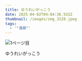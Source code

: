 ```yaml
---
title: ゆうれいがっこう
date: 2025-04-02T04:04:36.915Z
thumbnail: /images/img_3220.jpeg
tags:
  - '"漫画"'
---
```

![](/images/img_3220.jpeg "1ページ目")

ゆうれいがっこう